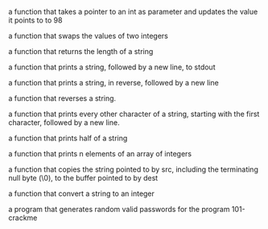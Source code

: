 a function that takes a pointer to an int as parameter and updates the value it points to to 98

a function that swaps the values of two integers

a function that returns the length of a string

a function that prints a string, followed by a new line, to stdout

a function that prints a string, in reverse, followed by a new line

a function that reverses a string.

a function that prints every other character of a string, starting with the first character, followed by a new line.

a function that prints half of a string

a function that prints n elements of an array of integers

a function that copies the string pointed to by src, including the terminating null byte (\0), to the buffer pointed to by dest

a function that convert a string to an integer

a program that generates random valid passwords for the program 101-crackme
